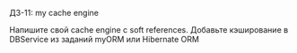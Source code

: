 ДЗ-11: my cache engine

Напишите свой cache engine с soft references.
Добавьте кэширование в DBService из заданий myORM или Hibernate ORM
